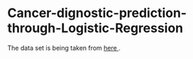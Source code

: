 # Cancer-dignostic-prediction-through-Logistic-Regression
The data set is being taken from [ here ](https://archive.ics.uci.edu/ml/datasets/Breast+Cancer+Wisconsin+%28Prognostic%29).
